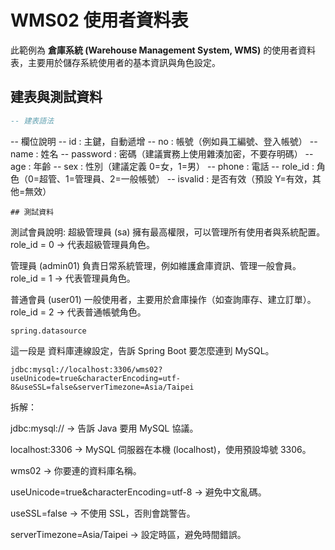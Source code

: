 # WMS02 使用者資料表

此範例為 **倉庫系統 (Warehouse Management System, WMS)** 的使用者資料表，主要用於儲存系統使用者的基本資訊與角色設定。

## 建表與測試資料

```sql
-- 建表語法
```
-- 欄位說明
-- id       : 主鍵，自動遞增
-- no       : 帳號（例如員工編號、登入帳號）
-- name     : 姓名
-- password : 密碼（建議實務上使用雜湊加密，不要存明碼）
-- age      : 年齡
-- sex      : 性別（建議定義 0=女，1=男）
-- phone    : 電話
-- role_id  : 角色（0=超管、1=管理員、2=一般帳號）
-- isvalid  : 是否有效（預設 Y=有效，其他=無效）

```
## 測試資料
```

測試會員說明:
超級管理員 (sa)
擁有最高權限，可以管理所有使用者與系統配置。
role_id = 0 → 代表超級管理員角色。

管理員 (admin01)
負責日常系統管理，例如維護倉庫資訊、管理一般會員。
role_id = 1 → 代表管理員角色。

普通會員 (user01)
一般使用者，主要用於倉庫操作（如查詢庫存、建立訂單）。
role_id = 2 → 代表普通帳號角色。



```
spring.datasource
```
這一段是 資料庫連線設定，告訴 Spring Boot 要怎麼連到 MySQL。


```
jdbc:mysql://localhost:3306/wms02?useUnicode=true&characterEncoding=utf-8&useSSL=false&serverTimezone=Asia/Taipei
```
拆解：

jdbc:mysql:// → 告訴 Java 要用 MySQL 協議。

localhost:3306 → MySQL 伺服器在本機 (localhost)，使用預設埠號 3306。

wms02 → 你要連的資料庫名稱。

useUnicode=true&characterEncoding=utf-8 → 避免中文亂碼。

useSSL=false → 不使用 SSL，否則會跳警告。

serverTimezone=Asia/Taipei → 設定時區，避免時間錯誤。
